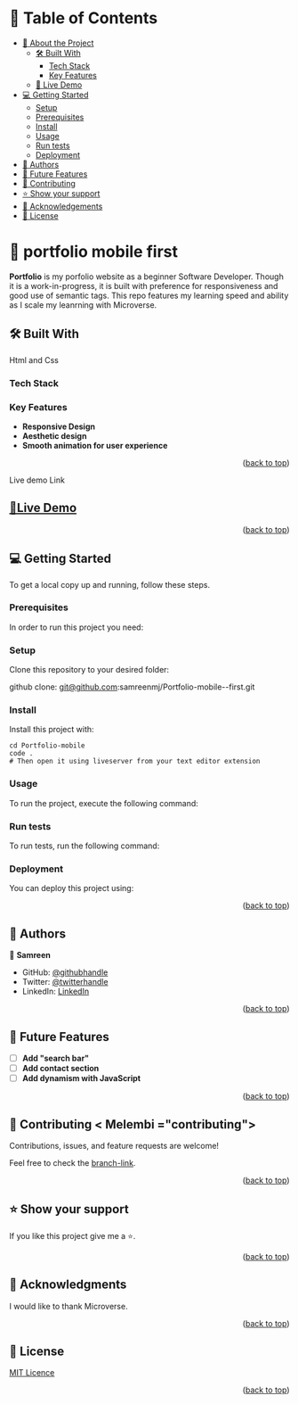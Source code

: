 <a name="readme-top"></a>

<!-- TABLE OF CONTENTS -->

# 📗 Table of Contents

- [📖 About the Project](#about-project)
  - [🛠 Built With](#built-with)
    - [Tech Stack](#tech-stack)
    - [Key Features](#key-features)
  - [🚀 Live Demo](#live-demo)
- [💻 Getting Started](#getting-started)
  - [Setup](#setup)
  - [Prerequisites](#prerequisites)
  - [Install](#install)
  - [Usage](#usage)
  - [Run tests](#run-tests)
  - [Deployment](#triangular_flag_on_post-deployment)
- [👥 Authors](#authors)
- [🔭 Future Features](#future-features)
- [🤝 Contributing](#contributing)
- [⭐️ Show your support](#support)
- [🙏 Acknowledgements](#acknowledgements)
- [📝 License](#license)

<!-- PROJECT DESCRIPTION -->

# 📖 portfolio mobile first <a name="about-project"></a>

**Portfolio** is my porfolio website as a beginner Software Developer. Though it is a work-in-progress, it is built with preference for responsiveness and good use of semantic tags. This repo features my learning speed and ability as I scale my leanrning with Microverse. 

## 🛠 Built With <a name="built-with"></a>
 
 Html and Css

### Tech Stack <a name="tech-stack"></a>

<!-- Features -->

### Key Features <a name="key-features"></a>

- **Responsive Design**
- **Aesthetic design**
- **Smooth animation for user experience**

<p align="right">(<a href="#readme-top">back to top</a>)</p>

<!-- LIVE DEMO -->
Live demo Link
## [🚀Live Demo](https://samreenmj.github.io/Portfolio-mobile--first/)

<p align="right">(<a href="#readme-top">back to top</a>)</p>

<!-- GETTING STARTED -->

## 💻 Getting Started <a name="getting-started"></a>

To get a local copy up and running, follow these steps.

### Prerequisites

In order to run this project you need:

### Setup

Clone this repository to your desired folder:

github clone: git@github.com:samreenmj/Portfolio-mobile--first.git

### Install

Install this project with:
```
cd Portfolio-mobile
code .
# Then open it using liveserver from your text editor extension
```

### Usage

To run the project, execute the following command:

### Run tests

To run tests, run the following command:

### Deployment

You can deploy this project using:

<p align="right">(<a href="#readme-top">back to top</a>)</p>

<!-- AUTHORS -->

## 👥 Authors <a name="authors"></a>

👤 **Samreen**

- GitHub: [@githubhandle](https://github.com/samreenmj)
- Twitter: [@twitterhandle](https://twitter.com/twitterhandle)
- LinkedIn: [LinkedIn](https://linkedin.com/in/linkedinhandle)

<p align="right">(<a href="#readme-top">back to top</a>)</p>

<!-- FUTURE FEATURES -->

## 🔭 Future Features <a name="future-features"></a>

- [ ] **Add "search bar"**
- [ ] **Add contact section**
- [ ] **Add dynamism with JavaScript**

<p align="right">(<a href="#readme-top">back to top</a>)</p>

<!-- CONTRIBUTING -->

## 🤝 Contributing < Melembi ="contributing"></a>

Contributions, issues, and feature requests are welcome!

Feel free to check the [branch-link](https://github.com/samreenmj/Portfolio-mobile--first/pull/2).

<p align="right">(<a href="#readme-top">back to top</a>)</p>

<!-- SUPPORT -->

## ⭐️ Show your support <a name="support"></a>

If you like this project give me a ⭐️.

<p align="right">(<a href="#readme-top">back to top</a>)</p>

<!-- ACKNOWLEDGEMENTS -->

## 🙏 Acknowledgments <a name="acknowledgements"></a>

I would like to thank Microverse.

<p align="right">(<a href="#readme-top">back to top</a>)</p>

<!-- LICENSE -->

## 📝 License <a name="license"></a>

[MIT Licence](./LICENSE.md)

<p align="right">(<a href="#readme-top">back to top</a>)</p>
